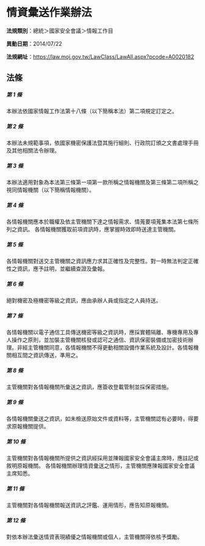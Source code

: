 # 情資彙送作業辦法

**法規類別**：總統＞國家安全會議＞情報工作目

**異動日期**：2014/07/22  

**法規網址**：https://law.moj.gov.tw/LawClass/LawAll.aspx?pcode=A0020182





## 法條
##### 第 1 條
本辦法依國家情報工作法第十八條（以下簡稱本法）第二項規定訂定之。

##### 第 2 條
本辦法未規範事項，依國家機密保護法暨其施行細則、行政院訂頒之文書處理手冊及其他相關法令辦理。

##### 第 3 條
本辦法適用對象為本法第三條第一項第一款所稱之情報機關及第三條第二項所稱之視同情報機關（以下簡稱情報機關）。

##### 第 4 條
各情報機關應本於職權及依主管機關下達之情報需求、情蒐要項蒐集本法第七條所列之資訊。
各情報機關獲取前項資訊時，應掌握時效即時送達主管機關。

##### 第 5 條
各情報機關對送交主管機關之資訊應力求其正確性及完整性。對一時無法判定正確性之資訊，應予註明，並繼續查證及彙報。

##### 第 6 條
絕對機密及極機密等級之資訊，應由承辦人員或指定之人員持送。

##### 第 7 條
各情報機關以電子通信工具傳送機密等級之資訊時，應採實體隔離、專機專用及專人操作之原則，並加裝主管機關核發或認可之通信、資訊保密裝備或加密技術辦理。非經主管機關同意，各情報機關不得更動相關設備作業系統及設計。各情報機關相互間之資訊傳送，準用之。

##### 第 8 條
主管機關對各情報機關所彙送之資訊，應簽收登載管制並採保密措施。

##### 第 9 條
各情報機關彙送之資訊，如未檢送原始文件或資料等，主管機關認有必要時，得要求原報機關提供。

##### 第 10 條
主管機關對各情報機關所提供之資訊經採用並陳報國家安全會議主席時，應註記或敘明原報機關。
各情報機關辦理情資彙送之情形，主管機關應陳報國家安全會議主席知悉。

##### 第 11 條
主管機關對各情報機關報送資訊之評鑑、運用情形，應告知原報機關。

##### 第 12 條
對依本辦法彙送情資表現績優之情報機關或個人，主管機關得依核予獎勵。


